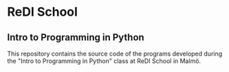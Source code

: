 # ReDI School
## Intro to Programming in Python

This repository contains the source code of the programs developed during the "Intro to Programming in Python" class at ReDI School in Malmö.
